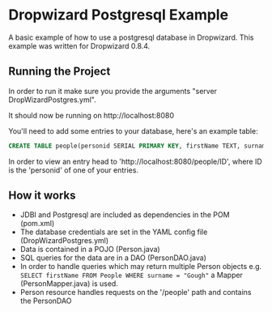 # Dropwizard Postgresql Example
A basic example of how to use a postgresql database in Dropwizard. 
This example was written for Dropwizard 0.8.4.

## Running the Project

In order to run it make sure you provide the arguments "server DropWizardPostgres.yml".

It should now be running on http://localhost:8080

You'll need to add some entries to your database, here's an example table:
 ```sql
 CREATE TABLE people(personid SERIAL PRIMARY KEY, firstName TEXT, surname TEXT);
```
In order to view an entry head to 'http://localhost:8080/people/ID', where ID is the 'personid' of one of your entries.


## How it works

- JDBI and Postgresql are included as dependencies in the POM (pom.xml)
- The database credentials are set in the YAML config file (DropWizardPostgres.yml)
- Data is contained in a POJO (Person.java)
- SQL queries for the data are in a DAO (PersonDAO.java)
- In order to handle queries which may return multiple Person objects e.g. `SELECT firstName FROM People WHERE surname = "Gough"` a Mapper (PersonMapper.java) is used.
- Person resource handles requests on the '/people' path and contains the PersonDAO
